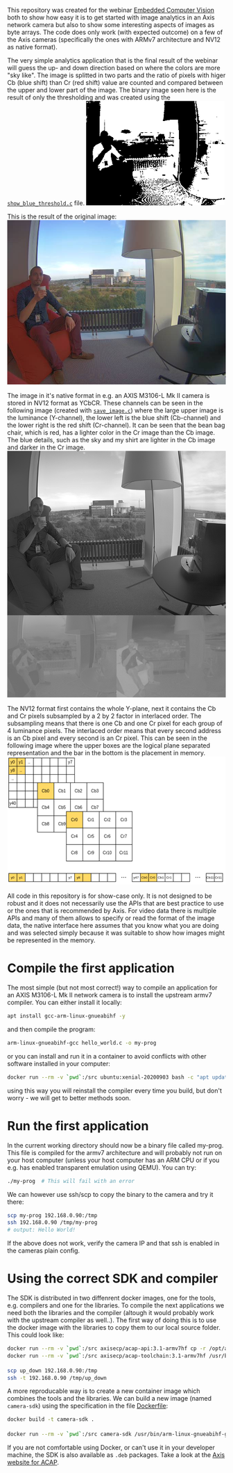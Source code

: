This repository was created for the webinar [Embedded Computer Vision](https://ingenjorsjobb.confetti.events/embedded-computer-vision) both to show how easy it is to get started with image analytics in an Axis network camera but also to show some interesting aspects of images as byte arrays. The code does only work (with expected outcome) on a few of the Axis cameras (specifically the ones with ARMv7 architecture and NV12 as native format).

The very simple analytics application that is the final result of the webinar will guess the up- and down direction based on where the colors are more "sky like". The image is splitted in two parts and the ratio of pixels with higer Cb (blue shift) than Cr (red shift) value are counted and compared between the upper and lower part of the image. The binary image seen here is the result of only the thresholding and was created using the [`show_blue_threshold.c`](https://github.com/daniel-falk/computer-vision-for-embedded/blob/main/show_blue_threshold.c) file.
![binary image](https://raw.githubusercontent.com/daniel-falk/computer-vision-for-embedded/images/images/gray.png)

This is the result of the original image:
![original image](https://raw.githubusercontent.com/daniel-falk/computer-vision-for-embedded/images/images/img.jpg)

The image in it's native format in e.g. an AXIS M3106-L Mk II camera is stored in NV12 format as YCbCR. These channels can be seen in the following image (created with [`save_image.c`](https://github.com/daniel-falk/computer-vision-for-embedded/blob/main/save_image.c)) where the large upper image is the luminance (Y-channel), the lower left is the blue shift (Cb-channel) and the lower right is the red shift (Cr-channel). It can be seen that the bean bag chair, which is red, has a lighter color in the Cr image than the Cb image. The blue details, such as the sky and my shirt are lighter in the Cb image and darker in the Cr image.
![Color channels](https://raw.githubusercontent.com/daniel-falk/computer-vision-for-embedded/images/images/channels.png)

The NV12 format first contains the whole Y-plane, next it contains the Cb and Cr pixels subsampled by a 2 by 2 factor in interlaced order. The subsampling means that there is one Cb and one Cr pixel for each group of 4 luminance pixels. The interlaced order means that every second address is an Cb pixel and every second is an Cr pixel. This can be seen in the following image where the upper boxes are the logical plane separated representation and the bar in the bottom is the placement in memory.
![NV12 format in memory](https://raw.githubusercontent.com/daniel-falk/computer-vision-for-embedded/images/images/nv12.png)

All code in this repository is for show-case only. It is not designed to be robust and it does not necessarily use the APIs that are best practice to use or the ones that is recommended by Axis. For video data there is multiple APIs and many of them allows to specify or read the format of the image data, the native interface here assumes that you know what you are doing and was selected simply because it was suitable to show how images might be represented in the memory.

# Compile the first application
The most simple (but not most correct!) way to compile an application for an AXIS M3106-L Mk II network camera is to install the upstream armv7 compiler. You can either install it locally:
```bash
apt install gcc-arm-linux-gnueabihf -y
```

and then compile the program:
```bash
arm-linux-gnueabihf-gcc hello_world.c -o my-prog
```

or you can install and run it in a container to avoid conflicts with other software installed in your computer:
```bash
docker run --rm -v `pwd`:/src ubuntu:xenial-20200903 bash -c "apt update && apt install gcc-arm-linux-gnueabihf -y && arm-linux-gnueabihf-gcc /src/hello_world.c -o /src/my-prog"
```

using this way you will reinstall the compiler every time you build, but don't worry - we will get to better methods soon.

# Run the first application
In the current working directory should now be a binary file called my-prog. This file is compiled for the armv7 architecture and will probably not run on your host computer (unless your host computer has an ARM CPU or if you e.g. has enabled transparent emulation using QEMU). You can try:
```bash
./my-prog  # This will fail with an error
```

We can however use ssh/scp to copy the binary to the camera and try it there:
```bash
scp my-prog 192.168.0.90:/tmp
ssh 192.168.0.90 /tmp/my-prog
# output: Hello World!
```
If the above does not work, verify the camera IP and that ssh is enabled in the cameras plain config.

# Using the correct SDK and compiler

The SDK is distributed in two diffenrent docker images, one for the tools, e.g. compilers and one for the libraries. To compile the next applications we need both the libraries and the compiler (altough it would probably work with the upstream compiler as well..). The first way of doing this is to use the docker image with the libraries to copy them to our local source folder. This could look like:

```bash
docker run --rm -v `pwd`:/src axisecp/acap-api:3.1-armv7hf cp -r /opt/axis/sdk/temp/sysroots/cortexa9hf-neon-poky-linux-gnueabi/ /src/sysroot
docker run --rm -v `pwd`:/src axisecp/acap-toolchain:3.1-armv7hf /usr/bin/arm-linux-gnueabihf-gcc --sysroot /src/sysroot /src/up_down_detect.c -lcapture -o /src/up_down

scp up_down 192.168.0.90:/tmp
ssh -t 192.168.0.90 /tmp/up_down
```

A more reproducable way is to create a new container image which combines the tools and the libraries. We can build a new image (named `camera-sdk`) using the specification in the file [Dockerfile](https://github.com/daniel-falk/computer-vision-for-embedded/blob/main/Dockerfile):
```bash
docker build -t camera-sdk .

docker run --rm -v `pwd`:/src camera-sdk /usr/bin/arm-linux-gnueabihf-gcc --sysroot /sysroot /src/up_down_detect.c -lcapture -o /src/up_down
```

If you are not comfortable using Docker, or can't use it in your developer machine, the SDK is also available as `.deb` packages. Take a look at the [Axis website for ACAP](https://www.axis.com/sv-se/products/analytics/acap).
